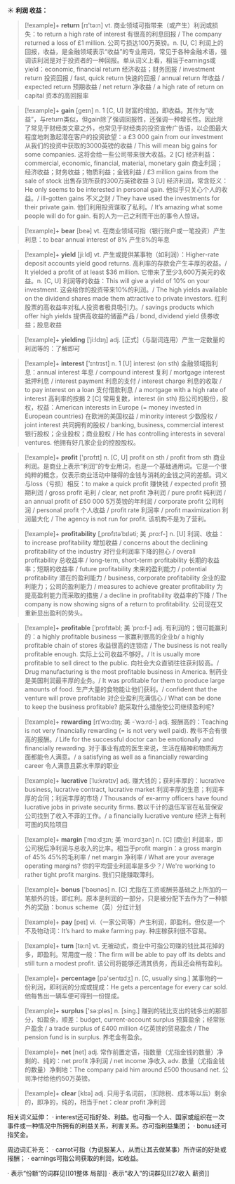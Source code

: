 ☀ <span class="category">**利润 收益：**</span>
>[!example]+ <span class="vocabulary">**return**</span> [rɪ'tə:n] 
> <span class="definition">vt. 商业领域可指带来（或产生）利润或损失：</span>to return a high rate of interest 有很高的利息回报 / The company returned a loss of £1 million. 公司亏损达100万英镑。<span class="definition">n. [U, C] 利润上的回报，收益，是金融领域表示“收益”的专业用词，常见于各种金融术语，强调该利润是对于投资者的一种回报。单从词义上看，相当于earnings或yield：</span>economic, financial return 经济收益；财务回报 / investment return 投资回报 / fast, quick return 快速的回报 / annual return 年收益 / expected return 预期收益 / net return 净收益 / a high rate of return on capital 资本的高回报率

>[!example]+ <span class="vocabulary">**gain**</span> [ɡeɪn] 
> <span class="definition">n. 1 [C, U] 财富的增加，即收益。其作为“收益”，与return类似，但gain除了强调回报性，还强调一种增长性。因此除了常见于财经类文章之外，也常见于财经类的投资宣传广告语，以企图最大程度地刺激起潜在客户的投资欲望：</span>a £3 000 gain from our investment 从我们的投资中获取的3000英镑的收益 / This will mean big gains for some companies. 这将会给一些公司带来很大收益。<span class="definition">2 [C] 经济利益：</span>commercial, economic, financial, material, monetary gain 商业利润；经济收益；财务收益；物质利益；金钱利益 / £3 million gains from the sale of stock 出售存货所获的300万英镑收益 <span class="definition">3 [U] 经济利润，常含贬义：</span>He only seems to be interested in personal gain. 他似乎只关心个人的收益。/ ill-gotten gains 不义之财 / They have used the investments for their private gain. 他们利用投资谋取了私利。/ It’s amazing what some people will do for gain. 有的人为一己之利而干出的事令人惊讶。

>[!example]+ <span class="vocabulary">**bear**</span> [beə] 
> <span class="definition">vt. 在商业领域可指（银行账户或一笔投资）产生利息：</span>to bear annual interest of 8% 产生8%的年息
           
>[!example]+ <span class="vocabulary">**yield**</span> [ji:ld]
> <span class="definition">vt. 产生或提供某事物（如利润）：</span>Higher-rate deposit accounts yield good returns. 高利率的存款会产生丰厚的收益。/ It yielded a profit of at least $36 million. 它带来了至少3,600万美元的收益。<span class="definition">n. [C, U] 利润等的收益：</span>This will give a yield of 10% on your investment. 这会给你的投资带来10%的利润。/ The high yields available on the dividend shares made them attractive to private investors. 红利股票的高收益率对私人投资者极具吸引力。/ savings products which offer high yields 提供高收益的储蓄产品 / bond, dividend yield 债券收益；股息收益
           
>[!example]+ <span class="vocabulary">**yielding**</span> [ˈji:ldɪŋ]
> <span class="definition">adj. [正式]（与副词连用）产生一定数量的利润等的：</span>了解即可

>[!example]+ <span class="vocabulary">**interest**</span> ['ɪntrɪst] 
> <span class="definition">n. 1 [U] interest (on sth) 金融领域指利息：</span>annual interest 年息 / compound interest 复利 / mortgage interest 抵押利息 / interest payment 利息的支付 / interest charge 利息的收取 / to pay interest on a loan 支付借款利息 / a mortgage with a high rate of interest 高利率的按揭 <span class="definition">2 [C] 常用复数，interest (in sth) 指公司的股份，股权，权益：</span>American interests in Europe (= money invested in European countries) 在欧洲的美国权益 / minority interest 少数股权 / joint interest 共同拥有的股权 / banking, business, commercial interest 银行股权；企业股权；商业股权 / He has controlling interests in several ventures. 他拥有好几家企业的控股股权。

>[!example]+ <span class="vocabulary">**profit**</span> ['prɒfɪt] 
> <span class="definition">n. [C, U] profit on sth / profit from sth 商业利润。是商业上表示“利润”的专业用词，也是一个基础通用词。它是一个很纯粹的概念，仅表示商业活动中赚得的金钱与消耗的金钱之间的差额。词义与loss（亏损）相反：</span>to make a quick profit 赚快钱 / expected profit 预期利润 / gross profit 毛利 / clear, net profit 净利润 / pure profit 纯利润 / an annual profit of £50 000 5万英镑的年利润 / corporate profit 公司利润 / personal profit 个人收益 / profit rate 利润率 / profit maximization 利润最大化 / The agency is not run for profit. 该机构不是为了营利。
                      
>[!example]+ <span class="vocabulary">**profitability**</span> [ˌprɒfɪtəˈbɪləti; 美 ˌprɑ:f-]
> <span class="definition">n. [U] 利润、收益：</span>to increase profitability 增加收益 / concerns about the declining profitability of the industry 对行业利润率下降的担心 / overall profitability 总收益率 / long-term, short-term profitability 长期的收益率；短期的收益率 / future profitability 未来的盈利能力 / potential profitability 潜在的盈利能力 / business, corporate profitability 企业的盈利能力；公司的盈利能力 / measures to achieve greater profitability 为提高盈利能力而采取的措施 / a decline in profitability 收益率的下降 / The company is now showing signs of a return to profitability. 公司现在又重新显出盈利的势头。
           
>[!example]+ <span class="vocabulary">**profitable**</span> [ˈprɒfɪtəbl; 美 ˈprɑ:f-]
> <span class="definition">adj. 有利润的；很可能赢利的：</span>a highly profitable business 一家赢利很高的企业b/ a highly profitable chain of stores 收益很高的连锁店 / The business is not really profitable enough. 实际上公司收益不够好。/ It is usually more profitable to sell direct to the public. 向社会大众直销往往获利较高。/ Drug manufacturing is the most profitable business in America. 制药业是美国利润最丰厚的业务。/ It was profitable for them to produce large amounts of food. 生产大量的食物能让他们获利。/ confident that the venture will prove profitable 对企业盈利充满信心 / What can be done to keep the business profitable? 能采取什么措施使公司继续盈利呢?      
    
>[!example]+ <span class="vocabulary">**rewarding**</span> [rɪˈwɔ:dɪŋ; 美 -ˈwɔ:rd-]
> <span class="definition">adj. 报酬高的：</span>Teaching is not very financially rewarding (= is not very well paid). 教书不会有很高的报酬。/ Life for the successful doctor can be emotionally and financially rewarding. 对于事业有成的医生来说，生活在精神和物质两方面都能令人满意。/ a satisfying as well as a financially rewarding career 令人满意且薪水丰厚的职业

>[!example]+ <span class="vocabulary">**lucrative**</span> [ˈlu:krətɪv]
> <span class="definition">adj. 赚大钱的；获利丰厚的：</span>lucrative business, lucrative contract, lucrative market 利润丰厚的生意；利润丰厚的合同；利润丰厚的市场 / Thousands of ex-army officers have found lucrative jobs in private security firms. 数以千计的退伍军官在私营保安公司找到了收入不菲的工作。/ a financially lucrative venture 经济上有利可图的风险项目

>[!example]+ <span class="vocabulary">**margin**</span> [ˈmɑ:dʒɪn; 美 ˈmɑ:rdʒən]
> <span class="definition">n. [C] [商业] 利润率，即公司税后净利润与总收入的比率。相当于profit margin：</span>a gross margin of 45% 45%的毛利率 / net margin 净利率 / What are your average operating margins? 你的平均营业利润率是多少？/ We're working to rather tight profit margins. 我们只能赚取薄利。
 
>[!example]+ <span class="vocabulary">**bonus**</span> ['bəʊnəs] 
> <span class="definition">n. [C] 尤指在工资或酬劳基础之上所加的一笔额外的钱，即红利。原本是利润的一部分，只是被分配下去作为了一种额外的奖励：</span>bonus scheme（英）分红计划

>[!example]+ <span class="vocabulary">**pay**</span> [peɪ] 
> <span class="definition">vi.（一家公司等）产生利润，即盈利。但仅是一个不及物动词：</span>It’s hard to make farming pay. 种庄稼获利很不容易。

>[!example]+ <span class="vocabulary">**turn**</span> [tə:n] 
> <span class="definition">vt. 无被动式，商业中可指公司赚的钱比其花掉的多，即盈利。常用度一般：</span>The firm will be able to pay off its debts and still turn a modest profit. 该公司将能够还清其债务，而且还会稍有盈利。

>[!example]+ <span class="vocabulary">**percentage**</span> [pə'sentɪdӡ] 
> <span class="definition">n. [C, usually sing.] 某事物的一份利润，即利润的分成或提成：</span>He gets a percentage for every car sold. 他每售出一辆车便可得到一份提成。

>[!example]+ <span class="vocabulary">**surplus**</span> ['sə:pləs] 
> <span class="definition">n. [sing.] 赚到的钱比支出的钱多出的那部分，如盈余，顺差：</span>budget, current-account surplus 预算盈余；经常账户盈余 / a trade surplus of £400 million 4亿英镑的贸易盈余 / The pension fund is in surplus. 养老金有盈余。

>[!example]+ <span class="vocabulary">**net**</span> [net] 
> <span class="definition">adj. 常作前置定语，指数量（尤指金钱的数量）净剩的、纯的：</span>net profit 净利润 / net income 净收入 <span class="definition">adv. 数量（尤指金钱的数量）净剩地：</span>The company paid him around £500 thousand net. 公司净付给他约50万英镑。

>[!example]+ <span class="vocabulary">**clear**</span> [klɪə] 
> <span class="definition">adj. 只用于名词前，（扣除税、成本等以后）剩余的，即净的，纯的，相当于net：</span>clear profit 净利润

相关词义延伸：
· interest还可指好处、利益。也可指一个人、国家或组织在一次事件或一种情况中所拥有的利益关系，利害关系。亦可指利益集团；
· bonus还可指奖金。

周边词汇补充：
· carrot可指（为说服某人，从而让其去做某事）所许诺的好处或报酬；
· earnings可指公司获取的利润，如收益。

· 表示“份额”的词群见[[01整体 局部]]
· 表示“收入”的词群见[[27收入 薪资]]
